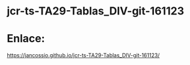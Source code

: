 # jcr-ts-TA29-Tablas_DIV-git-161123

# Enlace:
https://jancossio.github.io/jcr-ts-TA29-Tablas_DIV-git-161123/

 
